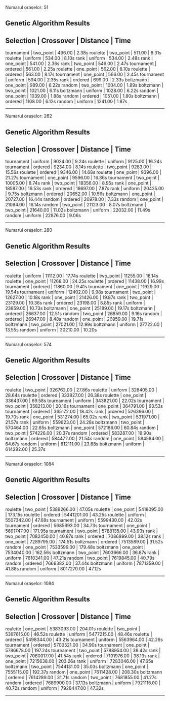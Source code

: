 Numarul orașelor: 51

## Genetic Algorithm Results

## Selection | Crossover | Distance | Time

tournament | two_point | 496.00 | 2.38s
roulette | two_point | 511.00 | 8.31s
roulette | uniform | 534.00 | 8.10s
rank | uniform | 534.00 | 2.48s
rank | one_point | 541.00 | 2.36s
rank | two_point | 546.00 | 2.47s
tournament | ordered | 561.00 | 2.25s
roulette | one_point | 562.00 | 8.10s
roulette | ordered | 563.00 | 8.17s
tournament | one_point | 566.00 | 2.45s
tournament | uniform | 594.00 | 2.35s
rank | ordered | 699.00 | 2.33s
boltzmann | one_point | 989.00 | 6.22s
random | two_point | 1004.00 | 1.89s
boltzmann | two_point | 1021.00 | 6.11s
boltzmann | uniform | 1028.00 | 6.22s
random | one_point | 1039.00 | 1.88s
random | ordered | 1051.00 | 1.80s
boltzmann | ordered | 1108.00 | 6.12s
random | uniform | 1241.00 | 1.87s

---

Numarul orașelor: 262

## Genetic Algorithm Results

## Selection | Crossover | Distance | Time

tournament | uniform | 9024.00 | 9.24s
roulette | uniform | 9125.00 | 16.24s
tournament | ordered | 9234.00 | 8.14s
roulette | two_point | 9283.00 | 15.56s
roulette | ordered | 9346.00 | 14.68s
roulette | one_point | 9396.00 | 21.27s
tournament | one_point | 9596.00 | 16.36s
tournament | two_point | 10005.00 | 8.74s
rank | two_point | 18356.00 | 8.95s
rank | one_point | 18587.00 | 16.53s
rank | ordered | 18697.00 | 7.87s
rank | uniform | 20425.00 | 9.75s
boltzmann | ordered | 20652.00 | 10.56s
boltzmann | one_point | 20727.00 | 16.44s
random | ordered | 20978.00 | 7.33s
random | one_point | 21094.00 | 16.14s
random | two_point | 21123.00 | 8.07s
boltzmann | two_point | 21640.00 | 11.02s
boltzmann | uniform | 22032.00 | 11.49s
random | uniform | 22876.00 | 9.06s

---

Numarul orașelor: 280

## Genetic Algorithm Results

## Selection | Crossover | Distance | Time

roulette | uniform | 11112.00 | 17.74s
roulette | two_point | 11255.00 | 18.14s
roulette | one_point | 11268.00 | 24.25s
roulette | ordered | 11438.00 | 16.99s
tournament | ordered | 11860.00 | 9.41s
tournament | one_point | 11929.00 | 19.54s
tournament | uniform | 12402.00 | 9.98s
tournament | two_point | 12627.00 | 10.18s
rank | one_point | 21426.00 | 19.87s
rank | two_point | 23129.00 | 10.36s
rank | ordered | 23198.00 | 8.85s
rank | uniform | 23859.00 | 10.73s
boltzmann | one_point | 25189.00 | 19.17s
boltzmann | ordered | 26637.00 | 12.51s
random | two_point | 26859.00 | 9.16s
random | ordered | 26947.00 | 8.48s
random | one_point | 26959.00 | 19.71s
boltzmann | two_point | 27021.00 | 12.99s
boltzmann | uniform | 27722.00 | 13.55s
random | uniform | 30210.00 | 10.20s

---

Numarul orașelor: 574

## Genetic Algorithm Results

## Selection | Crossover | Distance | Time

roulette | two_point | 326762.00 | 27.86s
roulette | uniform | 328405.00 | 28.64s
roulette | ordered | 333827.00 | 26.38s
roulette | one_point | 336437.00 | 69.58s
tournament | uniform | 343821.00 | 22.02s
tournament | two_point | 358213.00 | 20.16s
tournament | one_point | 364791.00 | 63.53s
tournament | ordered | 365172.00 | 18.42s
rank | ordered | 526396.00 | 19.70s
rank | one_point | 531274.00 | 65.02s
rank | two_point | 531971.00 | 21.57s
rank | uniform | 559623.00 | 24.28s
boltzmann | two_point | 570464.00 | 22.65s
boltzmann | one_point | 572186.00 | 60.84s
random | two_point | 574226.00 | 20.37s
random | ordered | 583287.00 | 19.90s
boltzmann | ordered | 584472.00 | 21.54s
random | one_point | 584584.00 | 64.67s
random | uniform | 612111.00 | 23.68s
boltzmann | uniform | 614292.00 | 25.37s

---

Numarul orașelor: 1084

## Genetic Algorithm Results

## Selection | Crossover | Distance | Time

roulette | two_point | 5389266.00 | 47.05s
roulette | one_point | 5418095.00 | 173.15s
roulette | ordered | 5441201.00 | 43.25s
roulette | uniform | 5507342.00 | 47.68s
tournament | uniform | 5599430.00 | 42.02s
tournament | ordered | 5685693.00 | 34.73s
tournament | one_point | 5691747.00 | 171.95s
tournament | two_point | 5788135.00 | 43.93s
rank | two_point | 7082450.00 | 40.87s
rank | ordered | 7086899.00 | 38.12s
rank | one_point | 7289795.00 | 174.51s
boltzmann | ordered | 7513589.00 | 31.52s
random | one_point | 7533599.00 | 179.48s
boltzmann | one_point | 7534040.00 | 162.56s
boltzmann | two_point | 7603666.00 | 36.87s
rank | uniform | 7610341.00 | 47.21s
random | two_point | 7619845.00 | 40.79s
random | ordered | 7666382.00 | 37.44s
boltzmann | uniform | 7871359.00 | 41.88s
random | uniform | 8017270.00 | 47.12s

---

Numarul orașelor: 1084

## Genetic Algorithm Results

## Selection | Crossover | Distance | Time

roulette | one_point | 5383093.00 | 204.01s
roulette | two_point | 5397615.00 | 46.52s
roulette | uniform | 5477215.00 | 48.46s
roulette | ordered | 5498344.00 | 43.21s
tournament | uniform | 5563964.00 | 42.29s
tournament | ordered | 5700521.00 | 34.90s
tournament | one_point | 5786678.00 | 197.24s
tournament | two_point | 5788954.00 | 38.42s
rank | two_point | 7060017.00 | 41.54s
rank | ordered | 7101976.00 | 38.19s
rank | one_point | 7215638.00 | 203.26s
rank | uniform | 7283046.00 | 47.65s
boltzmann | two_point | 7544131.00 | 35.03s
boltzmann | one_point | 7555115.00 | 192.37s
random | one_point | 7611428.00 | 208.30s
boltzmann | ordered | 7614289.00 | 31.71s
random | two_point | 7681855.00 | 41.27s
random | ordered | 7689900.00 | 37.13s
boltzmann | uniform | 7921116.00 | 40.72s
random | uniform | 7926447.00 | 47.32s

---

